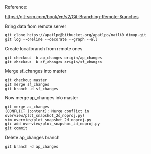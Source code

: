 
Reference:

https://git-scm.com/book/en/v2/Git-Branching-Remote-Branches

Bring data from remote server
```
git clone https://apatlpo@bitbucket.org/apatlpo/natl60_dimup.git
git log --oneline --decorate --graph --all
```

Create local branch from remote ones
```
git checkout -b ap_changes origin/ap_changes
git checkout -b sf_changes origin/sf_changes
```

Merge sf_changes into master
```
git checkout master
git merge sf_changes
git branch -d sf_changes
```

Now merge ap_changes into master
```
git merge ap_changes
(CONFLICT (content): Merge conflict in overview/plot_snapshot_2d_noproj.py)
vim overview/plot_snapshot_2d_noproj.py
git add overview/plot_snapshot_2d_noproj.py
git commit
```

Delete ap_changes branch
```
git branch -d ap_changes
```

